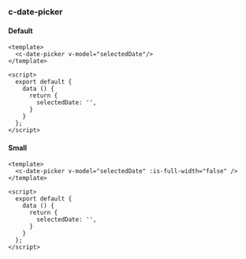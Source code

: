 ### c-date-picker

#### Default

```vue
<template>
  <c-date-picker v-model="selectedDate"/>
</template>

<script>
  export default {
    data () {
      return {
        selectedDate: '',
      }
    }
  };
</script>
```

#### Small

```vue
<template>
  <c-date-picker v-model="selectedDate" :is-full-width="false" />
</template>

<script>
  export default {
    data () {
      return {
        selectedDate: '',
      }
    }
  };
</script>
```
